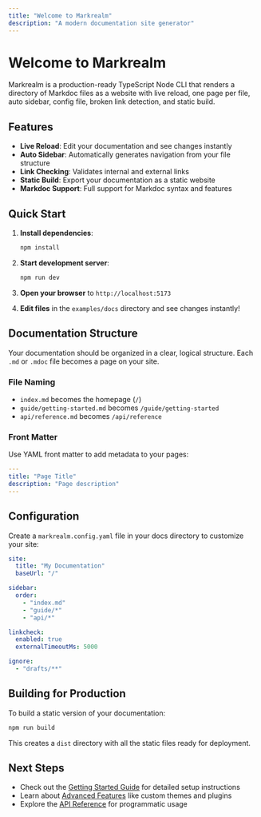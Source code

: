 ```yaml
---
title: "Welcome to Markrealm"
description: "A modern documentation site generator"
---
```


# Welcome to Markrealm

Markrealm is a production-ready TypeScript Node CLI that renders a directory of Markdoc files as a website with live reload, one page per file, auto sidebar, config file, broken link detection, and static build.

## Features

- **Live Reload**: Edit your documentation and see changes instantly
- **Auto Sidebar**: Automatically generates navigation from your file structure
- **Link Checking**: Validates internal and external links
- **Static Build**: Export your documentation as a static website
- **Markdoc Support**: Full support for Markdoc syntax and features

## Quick Start

1. **Install dependencies**:

   ```bash
   npm install
   ```

2. **Start development server**:

   ```bash
   npm run dev
   ```

3. **Open your browser** to `http://localhost:5173`

4. **Edit files** in the `examples/docs` directory and see changes instantly!

## Documentation Structure

Your documentation should be organized in a clear, logical structure. Each `.md` or `.mdoc` file becomes a page on your site.

### File Naming

- `index.md` becomes the homepage (`/`)
- `guide/getting-started.md` becomes `/guide/getting-started`
- `api/reference.md` becomes `/api/reference`

### Front Matter

Use YAML front matter to add metadata to your pages:

```yaml
---
title: "Page Title"
description: "Page description"
---
```

## Configuration

Create a `markrealm.config.yaml` file in your docs directory to customize your site:

```yaml
site:
  title: "My Documentation"
  baseUrl: "/"

sidebar:
  order:
    - "index.md"
    - "guide/*"
    - "api/*"

linkcheck:
  enabled: true
  externalTimeoutMs: 5000

ignore:
  - "drafts/**"
```

## Building for Production

To build a static version of your documentation:

```bash
npm run build
```

This creates a `dist` directory with all the static files ready for deployment.

## Next Steps

- Check out the [Getting Started Guide](/guide/getting-started) for detailed setup instructions
- Learn about [Advanced Features](/guide/advanced-features) like custom themes and plugins
- Explore the [API Reference](/api/reference) for programmatic usage
